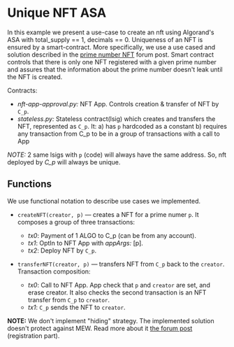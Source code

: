 # Unique NFT ASA

In this example we present a use-case to create an nft using Algorand's ASA with total_supply == 1, decimals == 0. Uniqueness of an NFT is ensured by a smart-contract. More specifically, we use a use cased and solution described in the [prime number NFT](https://forum.algorand.org/t/unique-nft-asa-implementation/2704/2) forum post. Smart contract controls that there is only one NFT registered with a given prime number and assures that the information about the prime number doesn't leak until the NFT is created.

Contracts:
+ *nft-app-approval.py:* NFT App. Controls creation & transfer of NFT by `C_p`.
+ *stateless.py:* Stateless contract(lsig) which creates and transfers the NFT, represented as `C_p`. It:
		a) has `p` hardcoded as a constant
		b) requires any transaction from C_p to be in a group of transactions with a call to App

*NOTE:* 2 same lsigs with `p` (code) will always have the same address. So, nft deployed by *C_p* will always be unique.

## Functions

We use functional notation to describe use cases we implemented.

-  `createNFT(creator, p)` — creates a NFT for a prime numer `p`. It composes a group of three transactions:
	+ *tx0*: Payment of 1 ALGO to C_p (can be from any account).
	+ *tx1*: OptIn to NFT App with *appArgs:* [p].
	+ *tx2*: Deploy NFT by `C_p`.

-  `transferNFT(creator, p)` — transfers NFT from `C_p` back to the `creator`. Transaction composition:
	+ *tx0*: Call to NFT App. App check that `p` and `creator` are set, and erase creator. It also checks the second transaction is an NFT transfer from `C_p` to `creator`.
	+ *tx1*: `C_p` sends the NFT to `creator`.


**NOTE:** We don't implement "hiding" strategy. The implemented solution doesn't protect against MEW. Read more about it [the forum post](https://forum.algorand.org/t/unique-nft-asa-implementation/2704/2) (registration part).
